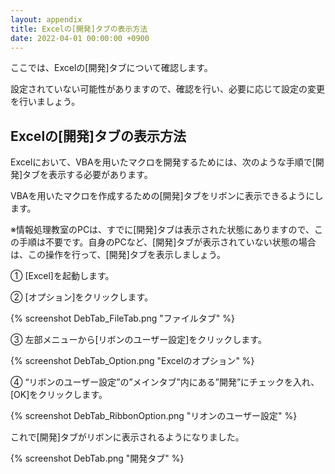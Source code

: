 ```yaml
---
layout: appendix
title: Excelの[開発]タブの表示方法
date: 2022-04-01 00:00:00 +0900
---
```


ここでは、Excelの[開発]タブについて確認します。

設定されていない可能性がありますので、確認を行い、必要に応じて設定の変更を行いましょう。


Excelの[開発]タブの表示方法
----------------

Excelにおいて、VBAを用いたマクロを開発するためには、次のような手順で[開発]タブを表示する必要があります。

VBAを用いたマクロを作成するための[開発]タブをリボンに表示できるようにします。

※情報処理教室のPCは、すでに[開発]タブは表示された状態にありますので、この手順は不要です。自身のPCなど、[開発]タブが表示されていない状態の場合は、この操作を行って、[開発]タブを表示しましょう。

&#9312; [Excel]を起動します。

&#9313; [オプション]をクリックします。

{% screenshot DebTab_FileTab.png "ファイルタブ" %}

&#9314; 左部メニューから[リボンのユーザー設定]をクリックします。

{% screenshot DebTab_Option.png "Excelのオプション" %}

&#9315; “リボンのユーザー設定”の”メインタブ”内にある”開発”にチェックを入れ、[OK]をクリックします。

{% screenshot DebTab_RibbonOption.png "リオンのユーザー設定" %}

これで[開発]タブがリボンに表示されるようになりました。

{% screenshot DebTab.png "開発タブ" %}



